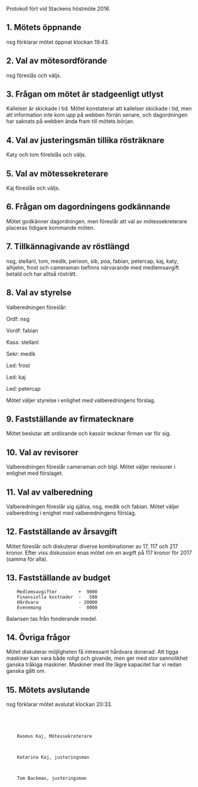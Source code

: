 <!--
.. title: Höstmöte 2016
.. slug: hostmote
.. date: 2016-11-24 22:01:00 CEST
.. tags: meeting
.. description:
.. category: 2016
.. author: kaj
-->

Protokoll fört vid Stackens höstmöte 2016.

<!-- TEASER_END -->

## 1. Mötets öppnande

nsg förklarar mötet öppnat klockan 19:43.

## 2. Val av mötesordförande

nsg föreslås och väljs.

## 3. Frågan om mötet är stadgeenligt utlyst

Kallelser är skickade i tid.  Mötet konstaterar att kallelser skickade
i tid, men att information inte kom upp på webben förrän senare, och
dagordningen har saknats på webben ända fram till mötets början.

## 4. Val av justeringsmän tillika rösträknare

Katy och tom förelslås och väljs.

## 5. Val av mötessekreterare

Kaj föreslås och väljs.

## 6. Frågan om dagordningens godkännande

Mötet godkänner dagordningen, men föreslår att val av mötessekreterare
placeras tidigare kommande möten.

## 7. Tillkännagivande av röstlängd

nsg, stellanl, tom, medik, perixon, sib, poa, fabian, petercap, kaj,
katy, alhjelm, frost och cameraman befinns närvarande med
medlemsavgift betald och har alltså rösträtt.

## 8. Val av styrelse

Valberedningen föreslår:

Ordf: nsg

Vordf: fabian

Kass: stellanl

Sekr: medik

Led: frost

Led: kaj

Led: petercap

Mötet väljer styrelse i enlighet med valberedningens förslag.

## 9. Fastställande av firmatecknare

Mötet beslutar att ordörande och kassör tecknar firman var för sig.

## 10. Val av revisorer

Valberedningen föreslår cameraman och blgl.
Mötet väljer revisorer i enlighet med förslaget.

## 11. Val av valberedning

Valberedningen föreslår sig själva, nsg, medik och fabian.
Mötet väljer valberedning i enighet med valberedningens förslag.

## 12. Fastställande av årsavgift

Mötet föreslår och diskuterar diverse kombinationer av 17, 117 och 217
kronor.
Efter viss diskussion enas mötet om en avgift på 117 kronor för 2017
(samma för alla).

## 13. Fastställande av budget

```
    Medlemsavgifter        +  9000
    Finansiella kostnader  -   500
    Hårdvara               - 20000
    Evenemang              -  8000
```

Balansen tas från fonderande medel.

## 14. Övriga frågor

Mötet diskuterar möjligheten få intressant hårdvara donerad.
Att tigga maskiner kan vara både roligt och givande, men ger med stor
sannolikhet ganska tråkiga maskiner.
Maskiner med lite lägre kapacitet har vi redan ganska gått om.

## 15. Mötets avslutande

nsg förklarar mötet avslutat klockan 20:33.

```


    
    
    Rasmus Kaj, Mötessekreterare

    
    
    Katarina Kaj, justeringsman

    
    
    Tom Backman, justeringsman
```
